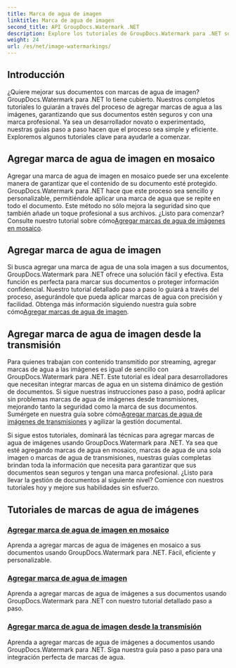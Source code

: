 ```yaml
---
title: Marca de agua de imagen
linktitle: Marca de agua de imagen
second_title: API GroupDocs.Watermark .NET
description: Explore los tutoriales de GroupDocs.Watermark para .NET sobre cómo agregar marcas de agua de imágenes. Aprenda métodos paso a paso para mejorar la seguridad y la marca de su documento.
weight: 24
url: /es/net/image-watermarkings/
---
```

## Introducción

¿Quiere mejorar sus documentos con marcas de agua de imagen? GroupDocs.Watermark para .NET lo tiene cubierto. Nuestros completos tutoriales lo guiarán a través del proceso de agregar marcas de agua a las imágenes, garantizando que sus documentos estén seguros y con una marca profesional. Ya sea un desarrollador novato o experimentado, nuestras guías paso a paso hacen que el proceso sea simple y eficiente. Exploremos algunos tutoriales clave para ayudarle a comenzar.

## Agregar marca de agua de imagen en mosaico
Agregar una marca de agua de imagen en mosaico puede ser una excelente manera de garantizar que el contenido de su documento esté protegido. GroupDocs.Watermark para .NET hace que este proceso sea sencillo y personalizable, permitiéndole aplicar una marca de agua que se repite en todo el documento. Este método no sólo mejora la seguridad sino que también añade un toque profesional a sus archivos. ¿Listo para comenzar? Consulte nuestro tutorial sobre cómo[Agregar marcas de agua de imágenes en mosaico](./add-tiled-image-watermark/).

## Agregar marca de agua de imagen
 Si busca agregar una marca de agua de una sola imagen a sus documentos, GroupDocs.Watermark para .NET ofrece una solución fácil y efectiva. Esta función es perfecta para marcar sus documentos o proteger información confidencial. Nuestro tutorial detallado paso a paso lo guiará a través del proceso, asegurándole que pueda aplicar marcas de agua con precisión y facilidad. Obtenga más información siguiendo nuestra guía sobre cómo[Agregar marcas de agua de imagen](./add-image-watermark/).

## Agregar marca de agua de imagen desde la transmisión
Para quienes trabajan con contenido transmitido por streaming, agregar marcas de agua a las imágenes es igual de sencillo con GroupDocs.Watermark para .NET. Este tutorial es ideal para desarrolladores que necesitan integrar marcas de agua en un sistema dinámico de gestión de documentos. Si sigue nuestras instrucciones paso a paso, podrá aplicar sin problemas marcas de agua de imágenes desde transmisiones, mejorando tanto la seguridad como la marca de sus documentos. Sumérgete en nuestra guía sobre cómo[Agregar marcas de agua de imágenes de transmisiones](./add-image-watermark-from-stream/) y agilizar la gestión documental.

Si sigue estos tutoriales, dominará las técnicas para agregar marcas de agua de imágenes usando GroupDocs.Watermark para .NET. Ya sea que esté agregando marcas de agua en mosaico, marcas de agua de una sola imagen o marcas de agua de transmisiones, nuestras guías completas brindan toda la información que necesita para garantizar que sus documentos sean seguros y tengan una marca profesional. ¿Listo para llevar la gestión de documentos al siguiente nivel? Comience con nuestros tutoriales hoy y mejore sus habilidades sin esfuerzo.

## Tutoriales de marcas de agua de imágenes
### [Agregar marca de agua de imagen en mosaico](./add-tiled-image-watermark/)
Aprenda a agregar marcas de agua de imágenes en mosaico a sus documentos usando GroupDocs.Watermark para .NET. Fácil, eficiente y personalizable.
### [Agregar marca de agua de imagen](./add-image-watermark/)
Aprenda a agregar marcas de agua de imágenes a sus documentos usando GroupDocs.Watermark para .NET con nuestro tutorial detallado paso a paso.
### [Agregar marca de agua de imagen desde la transmisión](./add-image-watermark-from-stream/)
Aprenda a agregar marcas de agua de imágenes a documentos usando GroupDocs.Watermark para .NET. Siga nuestra guía paso a paso para una integración perfecta de marcas de agua.